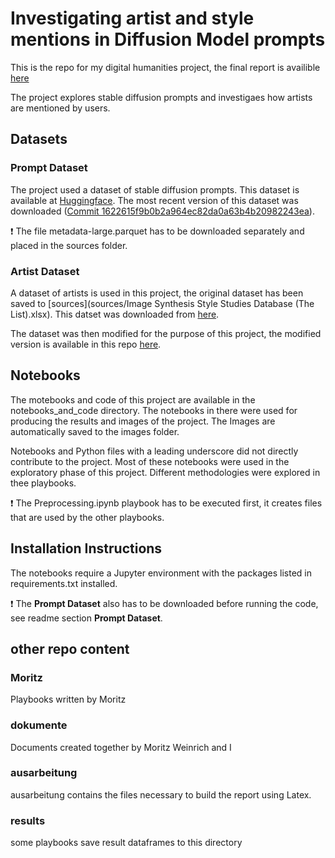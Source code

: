 # Investigating artist and style mentions in Diffusion Model prompts

This is the repo for my digital humanities project, the final report is availible [here](report.pdf)

The project explores stable diffusion prompts and investigaes how artists are mentioned by users.

## Datasets

### Prompt Dataset

The project used a dataset of stable diffusion prompts. This dataset is available at [Huggingface](https://huggingface.co/datasets/poloclub/diffusiondb/blob/main/metadata-large.parquet). The most recent version of this dataset was downloaded ([Commit 1622615f9b0b2a964ec82da0a63b4b20982243ea](https://huggingface.co/datasets/poloclub/diffusiondb/commit/1622615f9b0b2a964ec82da0a63b4b20982243ea)).


:heavy_exclamation_mark: The file metadata-large.parquet has to be downloaded separately and placed in the sources folder.

### Artist Dataset

A dataset of artists is used in this project, the original dataset has been saved to [sources](sources/Image Synthesis Style Studies Database (The List).xlsx). This datset was downloaded from [here](https://docs.google.com/spreadsheets/d/14xTqtuV3BuKDNhLotB_d1aFlBGnDJOY0BRXJ8-86GpA/edit#gid=0).

The dataset was then modified for the purpose of this project, the modified version is available in this repo [here](sources/artist_info.csv).




## Notebooks

The motebooks and code of this project are available in the notebooks_and_code directory.
The notebooks in there were used for producing the results and images of the project.
The Images are automatically saved to the images folder.


Notebooks and Python files with a leading underscore did not directly contribute to the project. Most of these notebooks were used in the exploratory phase of this project. Different methodologies were explored in thee playbooks.

:heavy_exclamation_mark: The Preprocessing.ipynb playbook has to be executed first, it creates files that are used by the other playbooks.

## Installation Instructions

The notebooks require a Jupyter environment with the packages listed in requirements.txt installed.

:heavy_exclamation_mark: The **Prompt Dataset** also has to be downloaded before running the code, see readme section **Prompt Dataset**.


## other repo content

### Moritz

Playbooks written by Moritz

### dokumente

Documents created together by Moritz Weinrich and I

### ausarbeitung

ausarbeitung contains the files necessary to build the report using Latex.

### results

some playbooks save result dataframes to this directory